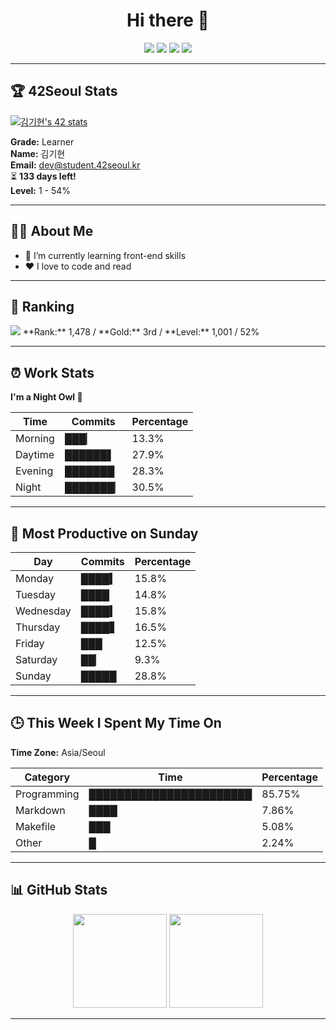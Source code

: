 <h1 align="center">Hi there 👋</h1>

<p align="center">
  <a href="mailto:dev@gmail.com"><img src="https://img.shields.io/badge/Gmail-d14836?style=for-the-badge&logo=gmail&logoColor=white"></a>
  <a href="https://42seoul.kr"><img src="https://img.shields.io/badge/42Seoul-000000?style=for-the-badge&logo=42&logoColor=white"></a>
  <a href="https://veggie-garden.tistory.com/"><img src="https://img.shields.io/badge/Blog-222222?style=for-the-badge&logo=githubpages&logoColor=white"></a>
  <img src="https://visitor-badge.laobi.icu/badge?page_id=kimkihyeon&style=for-the-badge">
</p>

---

## 🏆 42Seoul Stats
[![김기현's 42 stats](https://badge42.vercel.app/api/v2/cliv84h9u006008i2vb5xqk9p/stats?cursusId=21&coalitionId=88)](https://github.com/oakoudad/badge42)

**Grade:** Learner  
**Name:** 김기현  
**Email:** dev@student.42seoul.kr  
⏳ **133 days left!**  
**Level:** 1 - 54%

---

## 👨‍💻 About Me
- 🌱 I’m currently learning front-end skills  
- ❤️ I love to code and read  

---

## 🏅 Ranking
<img src="https://img.shields.io/badge/Rank-Gold_3rd-d4af37?style=for-the-badge&logo=rank&logoColor=white">  
**Rank:** 1,478 / **Gold:** 3rd / **Level:** 1,001 / 52%

---

## ⏰ Work Stats
**I'm a Night Owl 🌙**

| Time      | Commits | Percentage |
|-----------|---------|------------|
| Morning   | ███▏    | 13.3%      |
| Daytime   | ██████▌ | 27.9%      |
| Evening   | ███████ | 28.3%      |
| Night     | ███████▏| 30.5%      |

---

## 📅 Most Productive on Sunday
| Day       | Commits | Percentage |
|-----------|---------|------------|
| Monday    | ████▍   | 15.8%      |
| Tuesday   | ████    | 14.8%      |
| Wednesday | ████▍   | 15.8%      |
| Thursday  | ████▋   | 16.5%      |
| Friday    | ███     | 12.5%      |
| Saturday  | ██▏     | 9.3%       |
| Sunday    | █████   | 28.8%      |

---

## 🕒 This Week I Spent My Time On
**Time Zone:** Asia/Seoul  

| Category      | Time        | Percentage |
|---------------|-------------|------------|
| Programming   | ███████████████████████ | 85.75% |
| Markdown      | ████                    | 7.86%  |
| Makefile      | ███                     | 5.08%  |
| Other         | █                       | 2.24%  |

---

## 📊 GitHub Stats
<p align="center">
  <img src="https://github-readme-stats.vercel.app/api?username=kimkihyeon&show_icons=true&theme=tokyonight&hide_border=true&bg_color=0D1117&title_color=58A6FF&icon_color=58A6FF&text_color=C9D1D9" height="150">
  <img src="https://github-readme-stats.vercel.app/api/top-langs/?username=kimkihyeon&layout=compact&theme=tokyonight&hide_border=true&bg_color=0D1117&title_color=58A6FF&text_color=C9D1D9" height="150">
</p>

---
